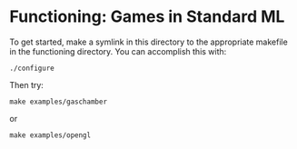 Functioning: Games in Standard ML
=================================

To get started, make a symlink in this directory
to the appropriate makefile in the functioning directory.
You can accomplish this with:
```
./configure
```

Then try:
```
make examples/gaschamber
```
or
```
make examples/opengl
```